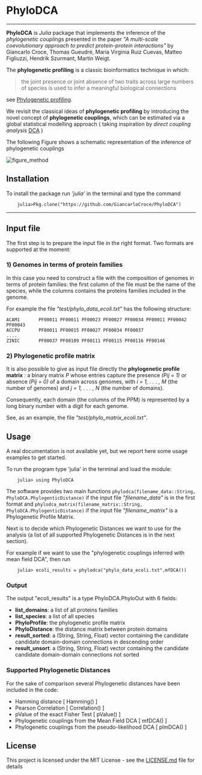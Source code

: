 # PhyloDCA

----

**PhyloDCA** is *Julia* package that implements the inference of the *phylogenetic couplings* presented in the paper *"A multi-scale coevolutionary approach to predict protein-protein
interactions"* by Giancarlo Croce, Thomas Gueudré, Maria Virginia Ruiz Cuevas, Matteo Figliuzzi, Hendrik Szurmant, Martin Weigt.

The **phylogenetic profiling** is a classic bioinformatics technique in which:

> the joint presence or joint absence of two traits across large numbers of species is used to infer a meaningful biological connections

see [Phylogenetic profiling](https://en.wikipedia.org/wiki/Phylogenetic_profiling).

We revisit the classical ideas of **phylogenetic profiling** by introducing the novel concept of **phylogenetic couplings**, which can be estimated via a global statistical modelling approach ( taking inspiration by *direct coupling analysis* [DCA](https://en.wikipedia.org/wiki/Direct_coupling_analysis) )

The following Figure shows a  schematic representation of the inference of phylogenetic couplings

![figure_method](https://github.com/GiancarloCroce/PhyloDCA/blob/master/figure_1.png)




## Installation
To install the package run *'julia'* in the terminal and type the command

```
    julia>Pkg.clone("https://github.com/GiancarloCroce/PhyloDCA")
```

---

## Input file 

The first step is to prepare the input file in the right format. Two formats are supported at the moment:

### 1) Genomes in terms of protein families 

In this case you need to construct a file with the composition of genomes in terms of protein families: the first column of the file must be the name of the species, while the columns contains the proteins families included in the genome.

For example the file *"test/phylo_data_ecoli.txt"* has the following structure:

    ACAM1       PF00011 PF00011 PF00023 PF00027 PF00034 PF00011 PF00042 PF00043
    ACCPU       PF00011 PF00015 PF00027 PF00034 PF00037
    ....
    ZINIC       PF00037 PF00109 PF00111 PF00115 PF00116 PF00146


### 2) Phylogenetic profile matrix
It is also possible to give as input file directly the **phylogenetic
profile matrix** : a binary matrix *P* whose entries capture the presence
*(Pij = 1)* or absence *(Pij = 0)* of a domain across genomes, with *i = 1, . . . , M*
(the number of genomes) and *j = 1, . . . , N* (the number of domains). 

Consequently, each domain (the columns of the PPM) is represented by a long binary number with a digit for each genome.

See, as an example, the file *"test/phylo_matrix_ecoli.txt"*.


## Usage

A real documentation is not available yet, but we report here some usage examples to get started.

To run the program type 'julia' in the terminal and load the module:

```
    julia> using PhyloDCA
```

The software provides two main functions ```phylodca(filename_data::String, PhyloDCA.PhylogenticDistance)``` if the input file *"filename_data"* is in the first format  and ```phylodca_matrix(filename_matrix::String, PhyloDCA.PhylogenticDistance)``` if the input file *"filename_matrix"* is a Phylogenetic Profile Matrix.



Next is to decide which Phylogenetic Distances we want to use for the analysis (a list of all supported Phylogenetic Distances is in the next section). 

For example if we want to use the "phylogenetic couplings inferred with mean field DCA", then run

```
    julia> ecoli_results = phylodca("phylo_data_ecoli.txt",mfDCA()) 
```



### Output
The output "ecoli_results" is a type PhyloDCA.PhyloOut  with 6 fields:

* **list_domains**: a list of all proteins families
* **list_species**: a list of all species 
* **PhyloProfile**: the phylogenetic profile matrix
* **PhyloDistance**: the distance matrix between protein domains
* **result_sorted**: a (String, String, Float)  vector containing the candidate candidate domain-domain connections in descending order
* **result_unsort**: a (String, String, Float)  vector containing the candidate candidate domain-domain connections not sorted


### Supported Phylogenetic Distances
For the sake of comparison several Phylogenetic distances have been included in the code:

* Hamming distance [ Hamming() ] 
* Pearson Correlation [ Correlation() ] 
* pValue of the exact Fisher Test  [ pValue() ] 	
* Phylogenetic couplings from the Mean Field DCA [ mfDCA() ]
* Phylogenetic couplings from the pseudo-likelihood DCA [ plmDCA() ]

## License

This project is licensed under the MIT License - see the [LICENSE.md](LICENSE.md) file for details



